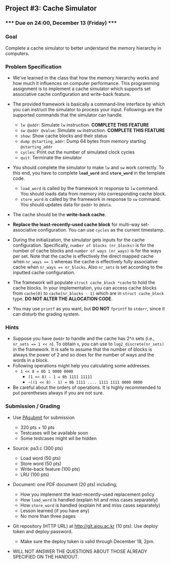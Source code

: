 ## Project #3: Cache Simulator

### *** Due on 24:00, December 13 (Friday) ***

### Goal

Complete a cache simulator to better understand the memory hierarchy in computers.

### Problem Specification

- We've learned in the class that how the memory hierarchy works and how much it influences on computer performance. This programming assignment is to implement a cache simulator which supports set associative cache configuration and write-back feature.

- The provided framework is basically a command-line interface by which you can instruct the simulator to process your input. Followings are the supported commands that the simulator can handle.
  - `lw @addr`: Simulate `lw` instruction. **COMPLETE THIS FEATURE**
  - `sw @addr @value`: Simulate `sw` instruction. **COMPLETE THIS FEATURE**
  - `show`:  Show cache blocks and their status
  - `dump @starting_addr`: Dump 64 bytes from memory starting `@starting_addr`
  - `cycles`: Print out the number of simulated clock cycles
  - `quit`: Terminate the simulator

- You should complete the simulator to make `lw` and `sw` work correctly. To this end, you have to complete **`load_word`** and **`store_word`** in the template code.
  - `load_word` is called by the framework in response to `lw` command. You should loads data from memory into corresponding cache block.
  - `store_word` is called by the framework in response to `sw` command. You should updates data for `@addr` to `@data`.

- The cache should be the **write-back cache**.

- **Replace the least-recently-used cache block** for multi-way set-associative configuration. You can use `cycles` as the current timestamp.

- During the initialization, the simulator gets inputs for the cache configuration. Specifically, `number of blocks (nr_blocks)` is for the number of cache blocks and `number of ways (nr_ways)` is for the ways per set. Note that the cache is effectively the direct mapped cache when `nr_ways == 1` whereas the cache is effectively fully associative cache when `nr_ways == nr_blocks`. Also `nr_sets` is set according to the inputted cache configuration.

- The framework will populate `struct cache_block *cache` to hold the cache blocks. In your implementation, you can access cache blocks from `cache[0]` to `cache[nr_blocks - 1]` which are in `struct cache_block` type. **DO NOT ALTER THE ALLOCATION CODE**.

- You may use `printf` as you want, but **DO NOT** `fprintf` to `stderr`, since it can disturb the grading system.


### Hints

- Suppose you have `@addr` to handle and the cache has 2^n sets (i.e., `nr_sets == 1 << n`). To obtain `n`, you can use to  `log2_discrete(nr_sets)` in the framework. It is safe to assume that the number of blocks is always the power of 2 and so does for the number of ways and the words in a block.
- Following operations might help you calculating some addresses.
  - `1 << 8 = 0b 1 0000 0000`
	- `(1 << 8) - 1 = 0b 1111 11111`
	- `~((1 << 8) - 1) = 0b 1111 .... 1111 1111 0000 0000`
- Be careful about the orders of operations. It is highly recommended to put parentheses always if you are not sure.


### Submission / Grading

- Use [PAsubmit](https://sslab.ajou.ac.kr/pasubmit) for submission
	- 320 pts + 10 pts
	- Testcases will be available soon
	- Some testcases might wil be hidden

- Source: pa3.c (300 pts)
	- Load word (50 pts)
	- Store word (50 pts)
	- Write-back feature (100 pts)
	- LRU (100 pts)

- Document: one PDF document (20 pts) including;
	- How you implement the least-recently-used replacement policy
	- How `load_word` is handled (explain hit and miss cases separately)
	- How `store_word` is handled (explain hit and miss cases separately)
	- Lesson learned (if you have any)
	- No more than three pages

- Git repository (HTTP URL) at http://git.ajou.ac.kr (10 pts). Use deploy token and deploy password.
  - Make sure the deploy token is valid through December 18, 2pm.

- WILL NOT ANSWER THE QUESTIONS ABOUT THOSE ALREADY SPECIFIED ON THE HANDOUT.
